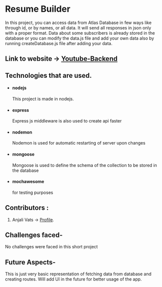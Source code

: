 # Resume Builder

In this project, you can access data from Atlas Database in few ways like through id, or by names, or all data. It will send all responses in json only with a proper format. Data about some subscribers is already stored in the database or you can modify the data.js file and add your own data also by running createDatabase.js file after adding your data.

## Link to website -> [Youtube-Backend](https://youtube-backend-mu.vercel.app/)

## Technologies that are used.

- #### nodejs
  This project is made in nodejs.
- #### express
  Express js middleware is also used to create api faster
- #### nodemon
  Nodemon is used for automatic restarting of server upon changes
- #### mongoose
  Mongoose is used to define the schema of the collection to be stored in the database
- #### mochawesome
  for testing purposes

## Contributors :

1. Anjali Vats -> [Profile](https://github.com/Anjal1723B).

## Challenges faced-

No challenges were faced in this short project

## Future Aspects-

This is just very basic representation of fetching data from database and creating routes. Will add UI in the future for better usage of the app.

